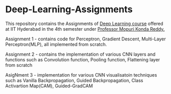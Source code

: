 # Deep-Learning-Assignments
This repository contains the Assignments of [Deep Learning course](https://krmopuri.github.io/dl/) offered at IIT Hyderabad in the 4th semester under [Professor Mopuri Konda Reddy.](https://krmopuri.github.io/)

Assignment 1 - contains code for Perceptron, Gradient Descent, Multi-Layer Perceptron(MLP), all implemented from scratch.

Assignment 2 - contains the implementation of various CNN layers and functions such as Convolution function, Pooling function, Flattening layer from scratch

AsigNment 3 - implementation for various CNN visualisatoin techniques such as Vanilla Backpropagation, Guided Backpropagation, Class Activartion Map(CAM), Guided-GradCAM
